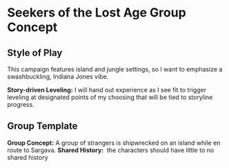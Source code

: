 # Seekers of the Lost Age Group Concept
## Style of Play
This campaign features island and jungle settings, so I want to emphasize a swashbuckling, Indiana Jones vibe.

**Story-driven Leveling:** I will hand out experience as I see fit to trigger leveling at designated points of my choosing that will be tied to storyline progress.
 
## Group Template
**Group Concept:** A group of strangers is shipwrecked on an island while en route to Sargava.
**Shared History:**  the characters should have little to no shared history